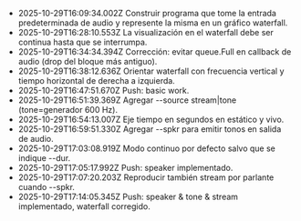 - 2025-10-29T16:09:34.002Z Construir programa que tome la entrada predeterminada de audio y represente la misma en un gráfico waterfall.
- 2025-10-29T16:28:10.553Z La visualización en el waterfall debe ser continua hasta que se interrumpa.
- 2025-10-29T16:34:34.394Z Corrección: evitar queue.Full en callback de audio (drop del bloque más antiguo).
- 2025-10-29T16:38:12.636Z Orientar waterfall con frecuencia vertical y tiempo horizontal de derecha a izquierda.
- 2025-10-29T16:47:51.670Z Push: basic work.
- 2025-10-29T16:51:39.369Z Agregar --source stream|tone (tone=generador 600 Hz).
- 2025-10-29T16:54:13.007Z Eje tiempo en segundos en estático y vivo.
- 2025-10-29T16:59:51.330Z Agregar --spkr para emitir tonos en salida de audio.
- 2025-10-29T17:03:08.919Z Modo continuo por defecto salvo que se indique --dur.
- 2025-10-29T17:05:17.992Z Push: speaker implementado.
- 2025-10-29T17:07:20.203Z Reproducir también stream por parlante cuando --spkr.
- 2025-10-29T17:14:05.345Z Push: speaker & tone & stream implementado, waterfall corregido.
